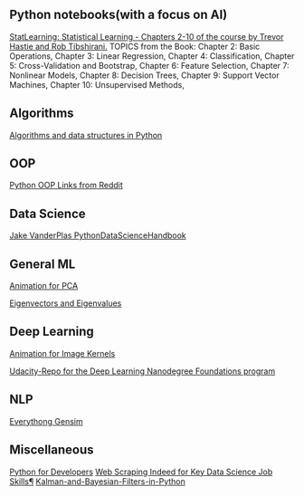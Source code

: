 ## Python notebooks(with a focus on AI)

[StatLearning: Statistical Learning - Chapters 2-10 of the course by Trevor Hastie and Rob Tibshirani.](http://sujitpal.blogspot.com/2014/05/ipython-notebooks-for-statlearning.html)
TOPICS from the Book: 
 Chapter 2: Basic Operations,
 Chapter 3: Linear Regression,
 Chapter 4: Classification,
 Chapter 5: Cross-Validation and Bootstrap,
 Chapter 6: Feature Selection,
 Chapter 7: Nonlinear Models,
 Chapter 8: Decision Trees,
 Chapter 9: Support Vector Machines,
 Chapter 10: Unsupervised Methods,

## Algorithms
[Algorithms and data structures in Python](https://github.com/gudnm/codekatas/blob/master/codekatas.ipynb)

## OOP
[Python OOP Links from Reddit](https://www.reddit.com/r/Python/comments/226ahl/some_links_about_python_oop/)

## Data Science
[Jake VanderPlas PythonDataScienceHandbook](https://github.com/jakevdp/PythonDataScienceHandbook)

## General ML
[Animation for PCA](http://setosa.io/ev/principal-component-analysis/)

[Eigenvectors and Eigenvalues](http://setosa.io/ev/eigenvectors-and-eigenvalues/)

## Deep Learning
[Animation for Image Kernels](http://setosa.io/ev/image-kernels/)

[Udacity-Repo for the Deep Learning Nanodegree Foundations program](https://github.com/udacity/deep-learning)


## NLP
[Everythong Gensim](https://github.com/RaRe-Technologies/gensim/tree/develop/docs/notebooks)


## Miscellaneous
[Python for Developers](http://ricardoduarte.github.io/python-for-developers/)
[Web Scraping Indeed for Key Data Science Job Skills¶](http://nbviewer.jupyter.org/github/jmsteinw/Notebooks/blob/master/IndeedJobs.ipynb)
[Kalman-and-Bayesian-Filters-in-Python](http://nbviewer.jupyter.org/github/rlabbe/Kalman-and-Bayesian-Filters-in-Python/blob/master/table_of_contents.ipynb)
